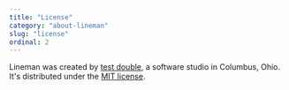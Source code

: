 ```yaml
---
title: "License"
category: "about-lineman"
slug: "license"
ordinal: 2
---
```


Lineman was created by [test double](http://testdouble.com), a software studio in Columbus, Ohio. It's distributed under the [MIT license](http://mit-license.org).

